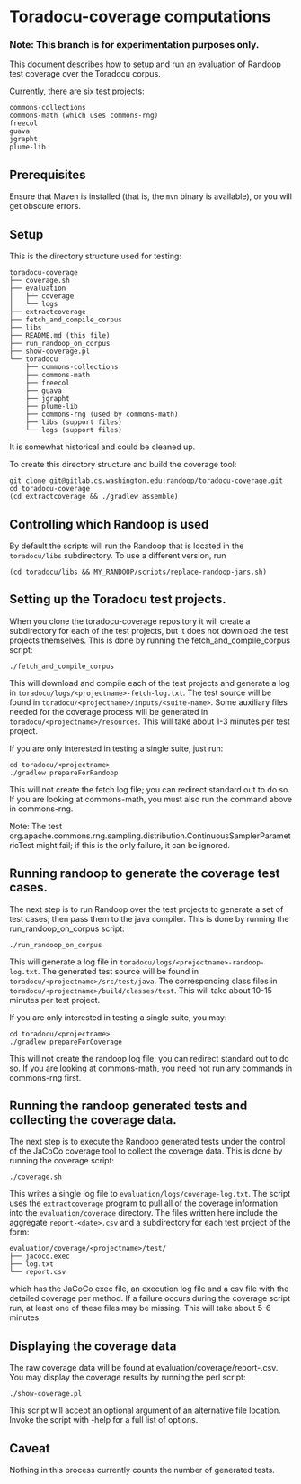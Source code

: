 # Toradocu-coverage computations

### Note: This branch is for experimentation purposes only.

This document describes how to setup and run an evaluation of Randoop test
coverage over the Toradocu corpus.

Currently, there are six test projects:
```
commons-collections
commons-math (which uses commons-rng)
freecol
guava
jgrapht
plume-lib
```


## Prerequisites

Ensure that Maven is installed (that is, the `mvn` binary is available), or
you will get obscure errors.


## Setup

This is the directory structure used for testing:
```
toradocu-coverage
├── coverage.sh
├── evaluation
│   ├── coverage
│   └── logs
├── extractcoverage
├── fetch_and_compile_corpus
├── libs
├── README.md (this file)
├── run_randoop_on_corpus
├── show-coverage.pl
└── toradocu
    ├── commons-collections
    ├── commons-math
    ├── freecol
    ├── guava
    ├── jgrapht
    ├── plume-lib
    ├── commons-rng (used by commons-math)
    ├── libs (support files)
    └── logs (support files)
```
It is somewhat historical and could be cleaned up.

To create this directory structure and build the coverage tool:
```
git clone git@gitlab.cs.washington.edu:randoop/toradocu-coverage.git
cd toradocu-coverage
(cd extractcoverage && ./gradlew assemble)
```


## Controlling which Randoop is used

By default the scripts will run the Randoop that is located in the
`toradocu/libs` subdirectory.
To use a different version, run
```
(cd toradocu/libs && MY_RANDOOP/scripts/replace-randoop-jars.sh)
```


## Setting up the Toradocu test projects.

When you clone the toradocu-coverage repository it will create a subdirectory
for each of the test projects, but it does not download the test projects themselves.
This is done by running the fetch_and_compile_corpus script:
```
./fetch_and_compile_corpus
```
This will download and compile each of the test projects and generate a log in
`toradocu/logs/<projectname>-fetch-log.txt`.  The test source will be found in
`toradocu/<projectname>/inputs/<suite-name>`.  Some auxiliary files needed for
the coverage process will be generated in `toradocu/<projectname>/resources`.
This will take about 1-3 minutes per test project.


If you are only interested in testing a single suite, just run:
```
cd toradocu/<projectname>
./gradlew prepareForRandoop
```
This will not create the fetch log file; you can redirect standard out to do so.
If you are looking at commons-math, you must also run the command above in
commons-rng.


Note: The test org.apache.commons.rng.sampling.distribution.ContinuousSamplerParametricTest
might fail; if this is the only failure, it can be ignored.


## Running randoop to generate the coverage test cases.

The next step is to run Randoop over the test projects to generate a set of test
cases; then pass them to the java compiler.  This is done by running the
run_randoop_on_corpus script:
```
./run_randoop_on_corpus
```
This will generate a log file in `toradocu/logs/<projectname>-randoop-log.txt`.
The generated test source will be found in `toradocu/<projectname>/src/test/java`.
The corresponding class files in `toradocu/<projectname>/build/classes/test`.
This will take about 10-15 minutes per test project.

If you are only interested in testing a single suite, you may:
```
cd toradocu/<projectname>
./gradlew prepareForCoverage
```
This will not create the randoop log file; you can redirect standard out to do so.
If you are looking at commons-math, you need not run any commands in commons-rng
first.


## Running the randoop generated tests and collecting the coverage data.

The next step is to execute the Randoop generated tests under the control of the
JaCoCo coverage tool to collect the coverage data.  This is done by running the
coverage script:
```
./coverage.sh
```
This writes a single log file to `evaluation/logs/coverage-log.txt`.
The script uses the `extractcoverage` program to pull all of the coverage
information into the `evaluation/coverage` directory.  The files written here
include the
aggregate `report-<date>.csv` and a subdirectory for each test project of
the form:
```
evaluation/coverage/<projectname>/test/
├── jacoco.exec
├── log.txt
└── report.csv
```
which has the JaCoCo exec file, an execution log file and a csv file with the
detailed coverage per method.  If a failure occurs during the coverage script
run, at least one of these files may be missing.
This will take about 5-6 minutes.


## Displaying the coverage data

The raw coverage data will be found at evaluation/coverage/report-<date>.csv.
You may display the coverage results by running the perl script:
```
./show-coverage.pl
```
This script will accept an optional argument of an alternative file location.
Invoke the script with -help for a full list of options.


## Caveat

Nothing in this process currently counts the number of generated tests.
